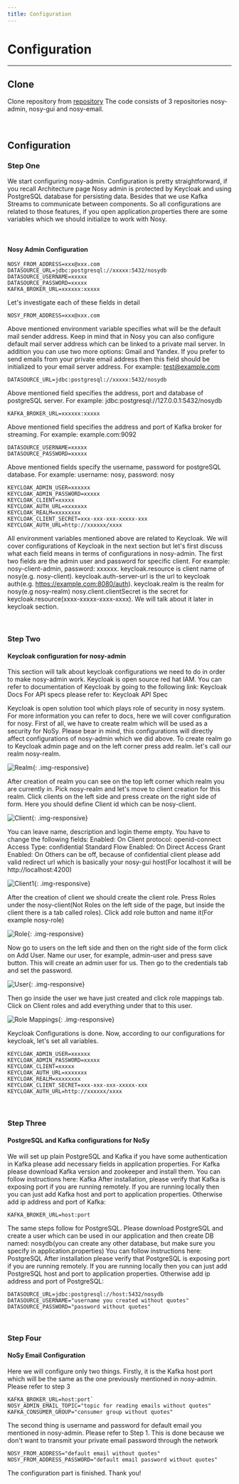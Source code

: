```yaml
---
title: Configuration
---
```


# Configuration
---

## **Clone**

Clone repository from <a href="https://github.com/oktayalizada/nosy" target="_blank">repository</a> The code consists of 3 repositories nosy-admin, nosy-gui and nosy-email.

<br />

## **Configuration**

### **Step One**

We start configuring nosy-admin. Configuration is pretty straightforward, if you recall Architecture page Nosy admin is protected by Keycloak and using PostgreSQL database for persisting data. Besides that we use Kafka Streams to communicate between components. So all configurations are related to those features, if you open application.properties there are some variables which we should initialize to work with Nosy.

<br />

#### **Nosy Admin Configuration**

```
NOSY_FROM_ADDRESS=xxx@xxx.com
DATASOURCE_URL=jdbc:postgresql://xxxxx:5432/nosydb
DATASOURCE_USERNAME=xxxxx
DATASOURCE_PASSWORD=xxxxx
KAFKA_BROKER_URL=xxxxxx:xxxxx
```

Let's investigate each of these fields in detail

`NOSY_FROM_ADDRESS=xxx@xxx.com`

Above mentioned environment variable specifies what will be the default mail sender address. Keep in mind that in Nosy you can also configure default mail server address which can be linked to a private mail server. In addition you can use two more options: Gmail and Yandex. If you prefer to send emails from your private email address then this field should be initialized to your email server address. For example: test@example.com

`DATASOURCE_URL=jdbc:postgresql://xxxxx:5432/nosydb`

Above mentioned field specifies the address, port and database of postgreSQL server. For example: jdbc:postgresql://127.0.0.1:5432/nosydb

`KAFKA_BROKER_URL=xxxxxx:xxxxx`

Above mentioned field specifies the address and port of Kafka broker for streaming. For example: example.com:9092

```
DATASOURCE_USERNAME=xxxxx
DATASOURCE_PASSWORD=xxxxx
```

Above mentioned fields specify the username, password for postgreSQL database. For example: username: nosy, password: nosy

```
KEYCLOAK_ADMIN_USER=xxxxxx
KEYCLOAK_ADMIN_PASSWORD=xxxxx
KEYCLOAK_CLIENT=xxxxx
KEYCLOAK_AUTH_URL=xxxxxxx
KEYCLOAK_REALM=xxxxxxxx
KEYCLOAK_CLIENT_SECRET=xxx-xxx-xxx-xxxxx-xxx
KEYCLOAK_AUTH_URL=http://xxxxxx/xxxx
```

All environment variables mentioned above are related to Keycloak. We will cover configurations of Keycloak in the next section but let's first discuss what each field means in terms of configurations in nosy-admin. The first two fields are the admin user and password for specific client. For example: nosy-client-admin, password: xxxxxx. keycloak.resource is client name of nosy(e.g. nosy-client). keycloak.auth-server-url is the url to keycloak auth(e.g. https://example.com:8080/auth). keycloak.realm is the realm for nosy(e.g nosy-realm) nosy.client.clientSecret is the secret for keycloak.resource(xxxx-xxxxx-xxxx-xxxx). We will talk about it later in keycloak section.

<br/>

### **Step Two**

#### **Keycloak configuration for nosy-admin**

This section will talk about keycloak configurations we need to do in order to make nosy-admin work. Keycloak is open source red hat IAM. You can refer to documentation of Keycloak by going to the following link: Keycloak Docs For API specs please refer to: Keycloak API Spec

Keycloak is open solution tool which plays role of security in nosy system. For more information you can refer to docs, here we will cover configuration for nosy. First of all, we have to create realm which will be used as a security for NoSy. Please bear in mind, this configurations will directly affect configurations of nosy-admin which we did above. To create realm go to Keycloak admin page and on the left corner press add realm. let's call our realm nosy-realm.

![Realm](/assets/images/realm.png "Realm"){: .img-responsive}

After creation of realm you can see on the top left corner which realm you are currently in. Pick nosy-realm and let's move to client creation for this realm. Click clients on the left side and press create on the right side of form. Here you should define Client id which can be nosy-client.

![Client](/assets/images/client.png "Client"){: .img-responsive}

You can leave name, description and login theme empty. You have to change the following fields: Enabled: On Client protocol: openid-connect Access Type: confidential Standard Flow Enabled: On Direct Access Grant Enabled: On Others can be off, because of confidential client please add valid redirect url which is basically your nosy-gui host(For localhost it will be http://localhost:4200)

![Client1](/assets/images/client1.png "Client1"){: .img-responsive}

After the creation of client we should create the client role. Press Roles under the nosy-client(Not Roles on the left side of the page, but inside the client there is a tab called roles). Click add role button and name it(For example nosy-role)

![Role](/assets/images/role.png "Role"){: .img-responsive}

Now go to users on the left side and then on the right side of the form click on Add User. Name our user, for example, admin-user and press save button. This will create an admin user for us. Then go to the credentials tab and set the password.

![User](/assets/images/user.png "User"){: .img-responsive}

Then go inside the user we have just created and click role mappings tab. Click on Client roles and add everything under that to this user.

![Role Mappings](/assets/images/role-mappings.png "Role Mappings"){: .img-responsive}

Keycloak Configurations is done. Now, according to our configurations for keycloak, let's set all variables.

```
KEYCLOAK_ADMIN_USER=xxxxxx
KEYCLOAK_ADMIN_PASSWORD=xxxxx
KEYCLOAK_CLIENT=xxxxx
KEYCLOAK_AUTH_URL=xxxxxxx
KEYCLOAK_REALM=xxxxxxxx
KEYCLOAK_CLIENT_SECRET=xxx-xxx-xxx-xxxxx-xxx
KEYCLOAK_AUTH_URL=http://xxxxxx/xxxx
```

<br/>

### **Step Three**

#### **PostgreSQL and Kafka configurations for NoSy**

We will set up plain PostgreSQL and Kafka if you have some authentication in Kafka please add necessary fields in application properties. For Kafka please download Kafka version and zookeeper and install them. You can follow instructions here: Kafka After installation, please verify that Kafka is exposing port if you are running remotely. If you are running locally then you can just add Kafka host and port to application properties. Otherwise add ip address and port of Kafka:

`KAFKA_BROKER_URL=host:port`

The same steps follow for PostgreSQL. Please download PostgreSQL and create a user which can be used in our application and then create DB named: nosydb(you can create any other database, but make sure you specify in application.properties) You can follow instructions here: PostgreSQL After installation please verify that PostgreSQL is exposing port if you are running remotely. If you are running locally then you can just add PostgreSQL host and port to application properties. Otherwise add ip address and port of PostgreSQL:

```
DATASOURCE_URL=jdbc:postgresql://host:5432/nosydb
DATASOURCE_USERNAME="username you created without quotes"
DATASOURCE_PASSWORD="password without quotes"
```

<br/>

### **Step Four**

#### **NoSy Email Configuration**

Here we will configure only two things. Firstly, it is the Kafka host port which will be the same as the one previously mentioned in nosy-admin. Please refer to step 3

```
KAFKA_BROKER_URL=host:port`
NOSY_ADMIN_EMAIL_TOPIC="topic for reading emails without quotes"
KAFKA_CONSUMER_GROUP="consumer group without quotes"
```

The second thing is username and password for default email you mentioned in nosy-admin. Please refer to Step 1. This is done because we don't want to transmit your private email password through the network

```
NOSY_FROM_ADDRESS="default email without quotes"
NOSY_FROM_ADDRESS_PASSWORD="default email password without quotes"

```

The configuration part is finished. Thank you!
